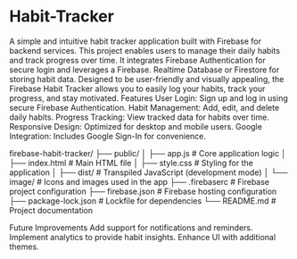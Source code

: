 # Habit-Tracker
A simple and intuitive habit tracker application built with Firebase for backend services.
This project enables users to manage their daily habits and track progress over time. It integrates Firebase Authentication for secure login and leverages a Firebase.
Realtime Database or Firestore for storing habit data.
Designed to be user-friendly and visually appealing, the Firebase Habit Tracker allows you to easily log your habits, track your progress, and stay motivated.
Features
User Login: Sign up and log in using secure Firebase Authentication.
Habit Management: Add, edit, and delete daily habits.
Progress Tracking: View tracked data for habits over time.
Responsive Design: Optimized for desktop and mobile users.
Google Integration: Includes Google Sign-In for convenience.

firebase-habit-tracker/
├── public/
│   ├── app.js           # Core application logic
│   ├── index.html       # Main HTML file
│   ├── style.css        # Styling for the application
│   ├── dist/            # Transpiled JavaScript (development mode)
│   └── image/           # Icons and images used in the app
├── .firebaserc          # Firebase project configuration
├── firebase.json        # Firebase hosting configuration
├── package-lock.json    # Lockfile for dependencies
└── README.md            # Project documentation


Future Improvements
Add support for notifications and reminders.
Implement analytics to provide habit insights.
Enhance UI with additional themes.
